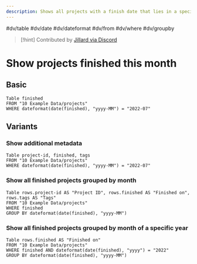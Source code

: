 ```yaml
---
description: Shows all projects with a finish date that lies in a specific month or year, optionally with additional metadata
---
```

#dv/table #dv/date #dv/dateformat #dv/from #dv/where #dv/groupby 


> [!hint] Contributed by [Jillard via Discord](https://discord.com/channels/686053708261228577/875721010144477204/1003859143792283658)

# Show projects finished this month

## Basic 

```dataview
Table finished 
FROM "10 Example Data/projects" 
WHERE dateformat(date(finished), "yyyy-MM") = "2022-07"
```

## Variants

### Show additional metadata

```dataview
Table project-id, finished, tags 
FROM "10 Example Data/projects" 
WHERE dateformat(date(finished), "yyyy-MM") = "2022-07"
```

### Show all finished projects grouped by month

```dataview
Table rows.project-id AS "Project ID", rows.finished AS "Finished on", rows.tags AS "Tags" 
FROM "10 Example Data/projects" 
WHERE finished
GROUP BY dateformat(date(finished), "yyyy-MM")
```

### Show all finished projects grouped by month of a specific year

```dataview
Table rows.finished AS "Finished on"
FROM "10 Example Data/projects" 
WHERE finished AND dateformat(date(finished), "yyyy") = "2022"
GROUP BY dateformat(date(finished), "yyyy-MM")
```